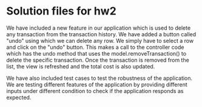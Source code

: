 # Solution files for hw2
We have included a new feature in our application which is used to delete any transaction from the transaction history. 
We have added a button called "undo" using which we can delete any row. We simply have to select a row and click on the "undo" button. 
This makes a call to the controller code which has the undo method that uses the model.removeTransaction() to delete the specific transaction. Once the transaction is removed from the list, the view is refreshed and the total cost is also updated.

We have also included test cases to test the robustness of the application. We are testing different features of the application by providing different inputs under different condition to check if the application responds as expected.